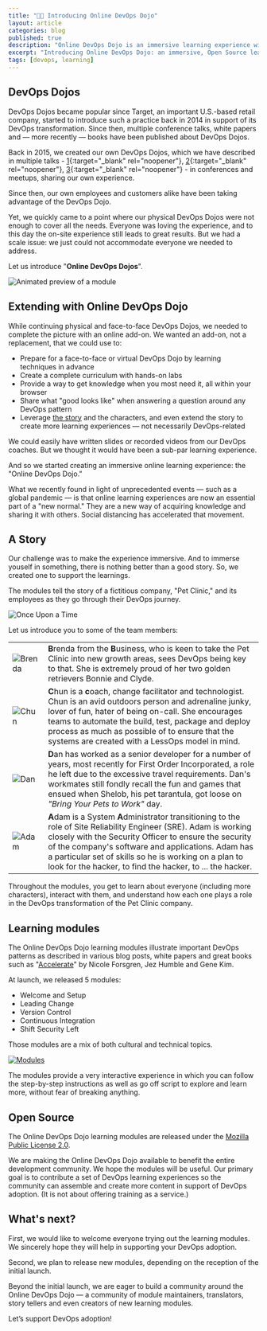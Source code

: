 ```yaml
---
title: "🐱‍👤 Introducing Online DevOps Dojo"
layout: article
categories: blog
published: true
description: "Online DevOps Dojo is an immersive learning experience with a fictitious team and a set of hands-on labs running in the browser."
excerpt: "Introducing Online DevOps Dojo: an immersive, Open Source learning experience with a fictitious team and a set of hands-on labs running in the browser."
tags: [devops, learning]
---
```


## DevOps Dojos

DevOps Dojos became popular since Target, an important U.S.-based retail company, started to introduce such a practice back in 2014 in support of its DevOps transformation.
Since then, multiple conference talks, white papers and — more recently — books have been published about DevOps Dojos.

Back in 2015, we created our own DevOps Dojos, which we have described in multiple talks - [1](https://www.youtube.com/watch?v=nhokY2UpBqI){:target="_blank" rel="noopener"}, [2](https://www.youtube.com/watch?v=75aZRf0_wSo){:target="_blank" rel="noopener"}, [3](https://www.youtube.com/watch?v=5ejcK1sTv6k){:target="_blank" rel="noopener"} - in conferences and meetups, sharing our own experience.

Since then, our own employees and customers alike have been taking advantage of the DevOps Dojo.

Yet, we quickly came to a point where our physical DevOps Dojos were not enough to cover all the needs. Everyone was loving the
experience, and to this day the on-site experience still leads to great results. But we had a scale issue: we just could not accommodate everyone we needed to address.


Let us introduce "**Online DevOps Dojos**".

![Animated preview of a module](../../images/devops-dojo-module.gif)

## Extending with Online DevOps Dojo

While continuing physical and face-to-face DevOps Dojos, we needed to complete the picture with an online add-on. We wanted an add-on, not a replacement, that we could use to:

* Prepare for a face-to-face or virtual DevOps Dojo by learning techniques in advance
* Create a complete curriculum with hands-on labs
* Provide a way to get knowledge when you most need it, all within your browser
* Share what "good looks like" when answering a question around any DevOps pattern
* Leverage [the story](#a-story) and the characters, and even extend the story to create more learning experiences — not necessarily DevOps-related

We could easily have written slides or recorded videos from our DevOps coaches. But we thought it would have been a sub-par learning experience.

And so we started creating an immersive online learning experience: the "Online DevOps Dojo."

What we recently found in light of unprecedented events — such as a global pandemic — is that online learning experiences are now an essential part of a "new normal." They are a new way of acquiring knowledge and sharing it with others. Social distancing has accelerated that movement.

## A Story

Our challenge was to make the experience immersive. And to immerse youself in something, there is nothing better than a good story. So, we created one to support the learnings.

The modules tell the story of a fictitious company, "Pet Clinic," and its employees as they go through their DevOps journey.

![Once Upon a Time](../../images/onceuponatime.jpg)

Let us introduce you to some of the team members:

|  |  |
| - | - |
| ![Brenda](../../images/brenda.png) | **B**renda from the **B**usiness, who is keen to take the Pet Clinic into new growth areas, sees DevOps being key to that. She is extremely proud of her two golden retrievers Bonnie and Clyde. |
| ![Chun](../../images/chun.png) | **C**hun is a **c**oach, change facilitator and technologist. Chun is an avid outdoors person and adrenaline junky, lover of fun, hater of being on-call. She encourages teams to automate the build, test, package and deploy process as much as possible of to ensure that the systems are created with a LessOps model in mind. |
| ![Dan](../../images/dan.png) | **D**an has worked as a senior developer for a number of years, most recently for First Order Incorporated, a role he left due to the excessive travel requirements. Dan's workmates still fondly recall the fun and games that ensued when Shelob, his pet tarantula, got loose on *"Bring Your Pets to Work"* day. |
| ![Adam](../../images/adam.png) | **A**dam is a System **A**dministrator transitioning to the role of Site Reliability Engineer (SRE). Adam is working closely with the Security Officer to ensure the security of the company's software and applications. Adam has a particular set of skills so he is working on a plan to look for the hacker, to find the hacker, to ... the hacker. |

Throughout the modules, you get to learn about everyone (including more characters), interact with them, and understand how each one plays a role in the DevOps transformation of the Pet Clinic company.

## Learning modules

The Online DevOps Dojo learning modules illustrate important DevOps patterns as described in various blog posts, white papers and great books such as "[Accelerate](https://itrevolution.com/book/accelerate/)" by Nicole Forsgren, Jez Humble and Gene Kim.

At launch, we released 5 modules:

* Welcome and Setup
* Leading Change
* Version Control
* Continuous Integration
* Shift Security Left

Those modules are a mix of both cultural and technical topics.

[![Modules](../../images/modules.jpg)](../../modules)

The modules provide a very interactive experience in which you can follow the step-by-step instructions as well as go off script to explore and learn more, without fear of breaking anything.

## Open Source

The Online DevOps Dojo learning modules are released under the [Mozilla Public License 2.0](https://github.com/dxc-technology/online-devops-dojo/blob/master/LICENSE).

We are making the Online DevOps Dojo available to benefit the entire development community. We hope the modules will be useful. Our primary goal is to contribute a set of DevOps learning experiences so the community can assemble and create more content in support of DevOps adoption. (It is not about offering training as a service.)

## What's next?

First, we would like to welcome everyone trying out the learning modules. We sincerely hope they will help in supporting your DevOps adoption.

Second, we plan to release new modules, depending on the reception of the initial launch.

Beyond the initial launch, we are eager to build a community around the Online DevOps Dojo — a community of module maintainers, translators, story tellers and even creators of new learning modules.

Let’s support DevOps adoption!
